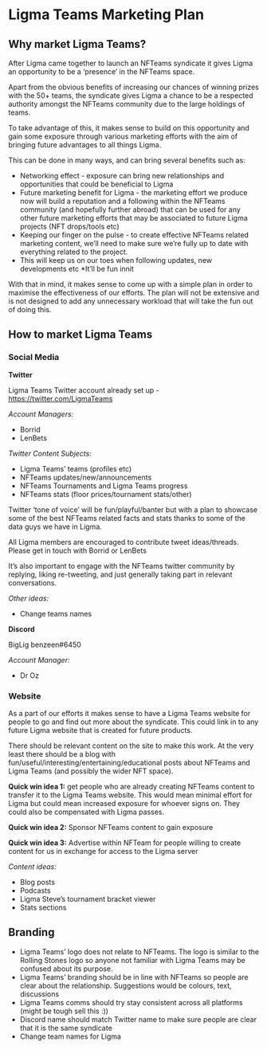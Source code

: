 # Ligma Teams Marketing Plan
## Why market Ligma Teams?

After Ligma came together to launch an NFTeams syndicate it gives Ligma an opportunity to be a ‘presence’ in the NFTeams space. 

Apart from the obvious benefits of increasing our chances of winning prizes with the 50+ teams, the syndicate gives Ligma a chance to be a respected authority amongst the NFTeams community due to the large holdings of teams. 

To take advantage of this, it makes sense to build on this opportunity and gain some exposure through various marketing efforts with the aim of bringing future advantages to all things Ligma.

This can be done in many ways, and can bring several benefits such as:

* Networking effect - exposure can bring new relationships and opportunities that could be beneficial to Ligma
* Future marketing benefit for Ligma - the marketing effort we produce now will build a reputation and a following within the NFTeams community (and hopefully further abroad) that can be used for any other future marketing efforts that may be associated to future Ligma projects (NFT drops/tools etc)
* Keeping our finger on the pulse - to create effective NFTeams related marketing content, we’ll need to make sure we’re fully up to date with everything related to the project.
* This will keep us on our toes when following updates, new developments etc
*It’ll be fun innit 

With that in mind, it makes sense to come up with a simple plan in order to maximise the effectiveness of our efforts. The plan will not be extensive and is not designed to add any unnecessary workload that will take the fun out of doing this. 

## How to market Ligma Teams
### Social Media

**Twitter**

Ligma Teams Twitter account already set up - https://twitter.com/LigmaTeams

_Account Managers:_

* Borrid
* LenBets

_Twitter Content Subjects:_

* Ligma Teams’ teams (profiles etc)
* NFTeams updates/new/announcements
* NFTeams Tournaments and Ligma Teams progress 
* NFTeams stats (floor prices/tournament stats/other)

Twitter ‘tone of voice’ will be fun/playful/banter but with a plan to showcase some of the best NFTeams related facts and stats thanks to some of the data guys we have in Ligma. 

All Ligma members are encouraged to contribute tweet ideas/threads. Please get in touch with Borrid or LenBets

It’s also important to engage with the NFTeams twitter community by replying, liking re-tweeting, and just generally taking part in relevant conversations.

_Other ideas:_

* Change teams names

**Discord**

BigLig benzeen#6450

_Account Manager:_

* Dr Oz

### Website

As a part of our efforts it makes sense to have a Ligma Teams website for people to go and find out more about the syndicate. This could link in to any future Ligma website that is created for future products. 

There should be relevant content on the site to make this work. At the very least there should be a blog with fun/useful/interesting/entertaining/educational posts about NFTeams and Ligma Teams (and possibly the wider NFT space).

**Quick win idea 1:** get people who are already creating NFTeams content to transfer it to the Ligma Teams website. This would mean minimal effort for Ligma but could mean increased exposure for whoever signs on. They could also be compensated with Ligma passes.

**Quick win idea 2:** Sponsor NFTeams content to gain exposure

**Quick win idea 3:** Advertise within NFTeam for people willing to create content for us in exchange for access to the Ligma server

_Content ideas:_

* Blog posts 
* Podcasts 
* Ligma Steve’s tournament bracket viewer
* Stats sections

## Branding 

* Ligma Teams’ logo does not relate to NFTeams. The logo is similar to the Rolling Stones logo so anyone not familiar with Ligma Teams may be confused about its purpose.
* Ligma Teams’ branding should be in line with NFTeams so people are clear about the relationship. Suggestions would be colours, text, discussions
* Ligma Teams comms should try stay consistent across all platforms (might be tough sell this :))
* Discord name should match Twitter name to make sure people are clear that it is the same syndicate
* Change team names for Ligma
